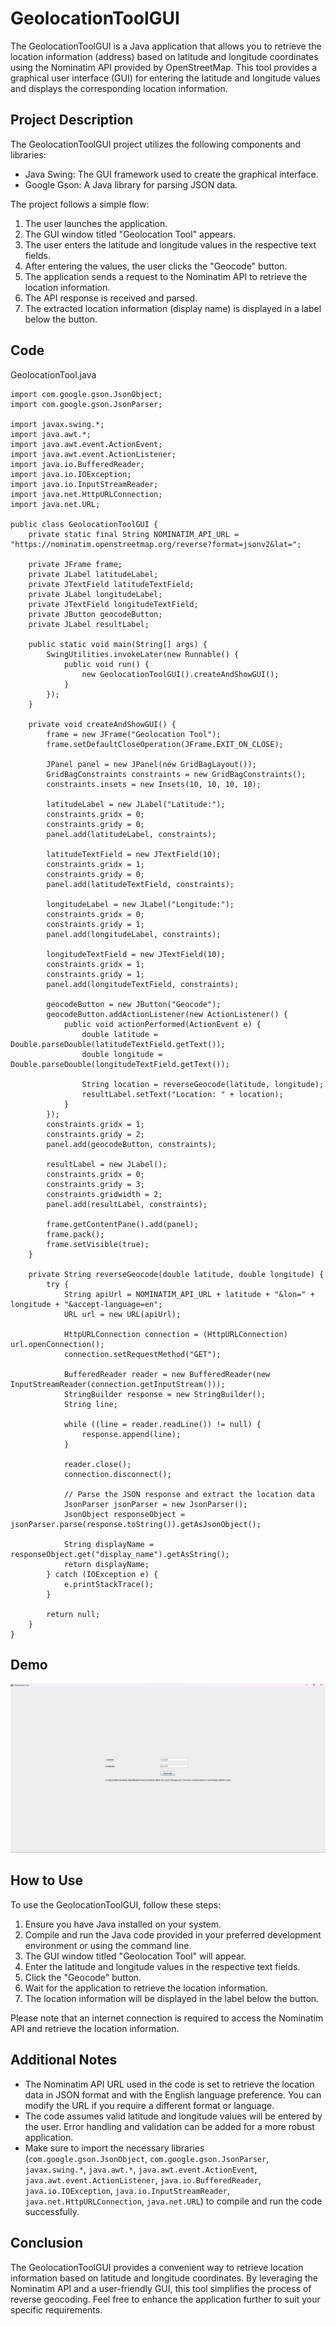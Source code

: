 
# GeolocationToolGUI

The GeolocationToolGUI is a Java application that allows you to retrieve the location information (address) based on latitude and longitude coordinates using the Nominatim API provided by OpenStreetMap. This tool provides a graphical user interface (GUI) for entering the latitude and longitude values and displays the corresponding location information.

## Project Description

The GeolocationToolGUI project utilizes the following components and libraries:

- Java Swing: The GUI framework used to create the graphical interface.
- Google Gson: A Java library for parsing JSON data.

The project follows a simple flow:

1. The user launches the application.
2. The GUI window titled "Geolocation Tool" appears.
3. The user enters the latitude and longitude values in the respective text fields.
4. After entering the values, the user clicks the "Geocode" button.
5. The application sends a request to the Nominatim API to retrieve the location information.
6. The API response is received and parsed.
7. The extracted location information (display name) is displayed in a label below the button.

## Code
 GeolocationTool.java
   
    import com.google.gson.JsonObject;
    import com.google.gson.JsonParser;
    
    import javax.swing.*;
    import java.awt.*;
    import java.awt.event.ActionEvent;
    import java.awt.event.ActionListener;
    import java.io.BufferedReader;
    import java.io.IOException;
    import java.io.InputStreamReader;
    import java.net.HttpURLConnection;
    import java.net.URL;
    
    public class GeolocationToolGUI {
        private static final String NOMINATIM_API_URL = "https://nominatim.openstreetmap.org/reverse?format=jsonv2&lat=";
    
        private JFrame frame;
        private JLabel latitudeLabel;
        private JTextField latitudeTextField;
        private JLabel longitudeLabel;
        private JTextField longitudeTextField;
        private JButton geocodeButton;
        private JLabel resultLabel;
    
        public static void main(String[] args) {
            SwingUtilities.invokeLater(new Runnable() {
                public void run() {
                    new GeolocationToolGUI().createAndShowGUI();
                }
            });
        }
    
        private void createAndShowGUI() {
            frame = new JFrame("Geolocation Tool");
            frame.setDefaultCloseOperation(JFrame.EXIT_ON_CLOSE);
    
            JPanel panel = new JPanel(new GridBagLayout());
            GridBagConstraints constraints = new GridBagConstraints();
            constraints.insets = new Insets(10, 10, 10, 10);
    
            latitudeLabel = new JLabel("Latitude:");
            constraints.gridx = 0;
            constraints.gridy = 0;
            panel.add(latitudeLabel, constraints);
    
            latitudeTextField = new JTextField(10);
            constraints.gridx = 1;
            constraints.gridy = 0;
            panel.add(latitudeTextField, constraints);
    
            longitudeLabel = new JLabel("Longitude:");
            constraints.gridx = 0;
            constraints.gridy = 1;
            panel.add(longitudeLabel, constraints);
    
            longitudeTextField = new JTextField(10);
            constraints.gridx = 1;
            constraints.gridy = 1;
            panel.add(longitudeTextField, constraints);
    
            geocodeButton = new JButton("Geocode");
            geocodeButton.addActionListener(new ActionListener() {
                public void actionPerformed(ActionEvent e) {
                    double latitude = Double.parseDouble(latitudeTextField.getText());
                    double longitude = Double.parseDouble(longitudeTextField.getText());
    
                    String location = reverseGeocode(latitude, longitude);
                    resultLabel.setText("Location: " + location);
                }
            });
            constraints.gridx = 1;
            constraints.gridy = 2;
            panel.add(geocodeButton, constraints);
    
            resultLabel = new JLabel();
            constraints.gridx = 0;
            constraints.gridy = 3;
            constraints.gridwidth = 2;
            panel.add(resultLabel, constraints);
    
            frame.getContentPane().add(panel);
            frame.pack();
            frame.setVisible(true);
        }
    
        private String reverseGeocode(double latitude, double longitude) {
            try {
                String apiUrl = NOMINATIM_API_URL + latitude + "&lon=" + longitude + "&accept-language=en";
                URL url = new URL(apiUrl);
    
                HttpURLConnection connection = (HttpURLConnection) url.openConnection();
                connection.setRequestMethod("GET");
    
                BufferedReader reader = new BufferedReader(new InputStreamReader(connection.getInputStream()));
                StringBuilder response = new StringBuilder();
                String line;
    
                while ((line = reader.readLine()) != null) {
                    response.append(line);
                }
    
                reader.close();
                connection.disconnect();
    
                // Parse the JSON response and extract the location data
                JsonParser jsonParser = new JsonParser();
                JsonObject responseObject = jsonParser.parse(response.toString()).getAsJsonObject();
    
                String displayName = responseObject.get("display_name").getAsString();
                return displayName;
            } catch (IOException e) {
                e.printStackTrace();
            }
    
            return null;
        }
    }
## Demo
 ![Ui](java.jpeg)

  
  
## How to Use

To use the GeolocationToolGUI, follow these steps:

1. Ensure you have Java installed on your system.
2. Compile and run the Java code provided in your preferred development environment or using the command line.
3. The GUI window titled "Geolocation Tool" will appear.
4. Enter the latitude and longitude values in the respective text fields.
5. Click the "Geocode" button.
6. Wait for the application to retrieve the location information.
7. The location information will be displayed in the label below the button.

Please note that an internet connection is required to access the Nominatim API and retrieve the location information.

## Additional Notes

- The Nominatim API URL used in the code is set to retrieve the location data in JSON format and with the English language preference. You can modify the URL if you require a different format or language.
- The code assumes valid latitude and longitude values will be entered by the user. Error handling and validation can be added for a more robust application.
- Make sure to import the necessary libraries (`com.google.gson.JsonObject`, `com.google.gson.JsonParser`, `javax.swing.*`, `java.awt.*`, `java.awt.event.ActionEvent`, `java.awt.event.ActionListener`, `java.io.BufferedReader`, `java.io.IOException`, `java.io.InputStreamReader`, `java.net.HttpURLConnection`, `java.net.URL`) to compile and run the code successfully.

## Conclusion

The GeolocationToolGUI provides a convenient way to retrieve location information based on latitude and longitude coordinates. By leveraging the Nominatim API and a user-friendly GUI, this tool simplifies the process of reverse geocoding. Feel free to enhance the application further to suit your specific requirements.

